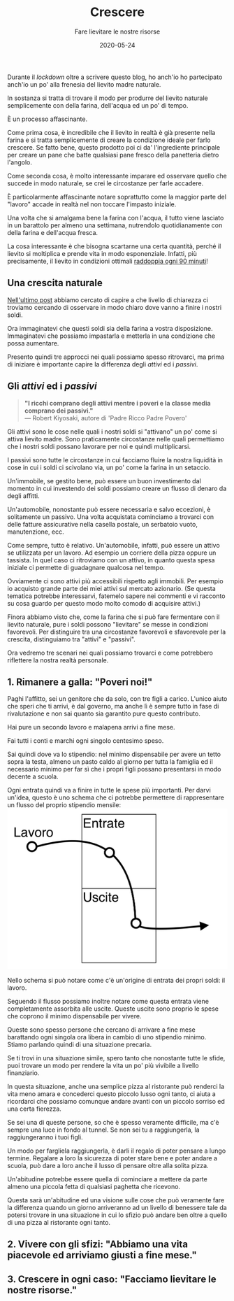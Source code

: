 ﻿---
layout: post
title: Crescere
subtitle: "Fare lievitare le nostre risorse"
date: 2020-05-24
tags: ["mentalità"]
author:
comments: true
img_src: lievito-madre.jpg
img_alt: Lievito madre
url:
---

Durante il _lockdown_ oltre a scrivere questo blog, ho anch'io ho partecipato anch'io un po' alla frenesia del lievito madre naturale.

In sostanza si tratta di trovare il modo per produrre del lievito naturale semplicemente con della farina, dell'acqua ed un po' di tempo.

È un processo affascinante.

Come prima cosa, è incredibile che il lievito in realtà è già presente nella farina e si tratta semplicemente di creare la condizione ideale per farlo crescere. Se fatto bene, questo prodotto poi ci da' l'ingrediente principale per creare un pane che batte qualsiasi pane fresco della panetteria dietro l'angolo.

Come seconda cosa, è molto interessante imparare ed osservare quello che succede in modo naturale, se crei le circostanze per farle accadere.

È particolarmente affascinante notare soprattutto come la maggior parte del "lavoro" accade in realtà nel non toccare l'impasto iniziale.

Una volta che si amalgama bene la farina con l'acqua, il tutto viene lasciato in un barattolo per almeno una settimana, nutrendolo quotidianamente con della farina e dell'acqua fresca.

La cosa interessante è che bisogna scartarne una certa quantità, perché il lievito si moltiplica e prende vita in modo esponenziale. Infatti, più precisamente, il lievito in condizioni ottimali [raddoppia ogni 90 minuti](https://www.jove.com/science-education/5095/yeast-maintenance)!

## Una crescita naturale
[Nell'ultimo post](/2020/05/24/iniziare.html) abbiamo cercato di capire a che livello di chiarezza ci troviamo cercando di osservare in modo chiaro dove vanno a finire i nostri soldi.

Ora immaginatevi che questi soldi sia della farina a vostra disposizione. Immaginatevi che possiamo impastarla e metterla in una condizione che possa aumentare.

Presento quindi tre approcci nei quali possiamo spesso ritrovarci, ma prima di iniziare è importante capire la differenza degli _attivi_ ed i _passivi_.

## Gli _attivi_ ed i _passivi_

> **"I ricchi comprano degli attivi mentre i poveri e la classe media comprano dei passivi."**<br>
— Robert Kiyosaki, autore di 'Padre Ricco Padre Povero'

Gli attivi sono le cose nelle quali i nostri soldi si "attivano" un po' come si attiva lievito madre. Sono praticamente circostanze nelle quali permettiamo che i nostri soldi possano lavorare per noi e quindi multiplicarsi.

I passivi sono tutte le circostanze in cui facciamo fluire la nostra liquidità in cose in cui i soldi ci scivolano via, un po' come la farina in un setaccio.

Un'immobile, se gestito bene, può essere un buon investimento dal momento in cui investendo dei soldi possiamo creare un flusso di denaro da degli affitti.

Un'automobile, nonostante può essere necessaria e salvo eccezioni, è solitamente un passivo. Una volta acquistata cominciamo a trovarci con delle fatture assicurative nella casella postale, un serbatoio vuoto, manutenzione, ecc.

Come sempre, tutto è relativo. Un'automobile, infatti, può essere un attivo se utilizzata per un lavoro. Ad esempio un corriere della pizza oppure un tassista. In quel caso ci ritroviamo con un attivo, in quanto questa spesa iniziale ci permette di guadagnare qualcosa nel tempo.

Ovviamente ci sono attivi più accessibili rispetto agli immobili. Per esempio io acquisto grande parte dei miei attivi sul mercato azionario. (Se questa tematica potrebbe interessarvi, fatemelo sapere nei commenti e vi racconto su cosa guardo per questo modo molto comodo di acquisire attivi.)

Finora abbiamo visto che, come la farina che si può fare fermentare con il lievito naturale, pure i soldi possono "lievitare" se messe in condizioni favorevoli. Per distinguire tra una circostanze favorevoli e sfavorevole per la crescita, distinguiamo tra "attivi" e "passivi".

Ora vedremo tre scenari nei quali possiamo trovarci e come potrebbero riflettere la nostra realtà personale.

## 1. Rimanere a galla: "Poveri noi!"
Paghi l'affitto, sei un genitore che da solo, con tre figli a carico. L'unico aiuto che speri che ti arrivi, è dal governo, ma anche lì è sempre tutto in fase di rivalutazione e non sai quanto sia garantito pure questo contributo.

Hai pure un secondo lavoro e malapena arrivi a fine mese.

Fai tutti i conti e marchi ogni singolo centesimo speso.

Sai quindi dove va lo stipendio: nel minimo dispensabile per avere un tetto sopra la testa, almeno un pasto caldo al giorno per tutta la famiglia ed il necessario minimo per far sì che i propri figli possano presentarsi in modo decente a scuola.

Ogni entrata quindi va a finire in tutte le spese più importanti. Per darvi un'idea, questo è uno schema che ci potrebbe permettere di rappresentare un flusso del proprio stipendio mensile:
![flusso dei soldi quando si è poveri](/assets/images/posts/content/povero.png)

Nello schema si può notare come c'è un'origine di entrata dei propri soldi: il lavoro.

Seguendo il flusso possiamo inoltre notare come questa entrata viene completamente assorbita alle uscite. Queste uscite sono proprio le spese che coprono il minimo dispensabile per vivere.

Queste sono spesso persone che cercano di arrivare a fine mese barattando ogni singola ora libera in cambio di uno stipendio minimo. Stiamo parlando quindi di una situazione precaria.

Se ti trovi in una situazione simile, spero tanto che nonostante tutte le sfide, puoi trovare un modo per rendere la vita un po' più vivibile a livello finanziario.

In questa situazione, anche una semplice pizza al ristorante può renderci la vita meno amara e concederci questo piccolo lusso ogni tanto, ci aiuta a ricordarci che possiamo comunque andare avanti con un piccolo sorriso ed una certa fierezza.

Se sei una di queste persone, so che è spesso veramente difficile, ma c'è sempre una luce in fondo al tunnel. Se non sei tu a raggiungerla, la raggiungeranno i tuoi figli.

Un modo per fargliela raggiungerla, è darli il regalo di poter pensare a lungo termine. Regalare a loro la sicurezza di poter stare bene e poter andare a scuola, può dare a loro anche il lusso di pensare oltre alla solita pizza.

Un'abitudine potrebbe essere quella di cominciare a mettere da parte almeno una piccola fetta di qualsiasi paghetta che ricevono.

Questa sarà un'abitudine ed una visione sulle cose che può veramente fare la differenza quando un giorno arriveranno ad un livello di benessere tale da potersi trovare in una situazione in cui lo sfizio può andare ben oltre a quello di una pizza al ristorante ogni tanto.

## 2. Vivere con gli sfizi: "Abbiamo una vita piacevole ed arriviamo giusti a fine mese."


## 3. Crescere in ogni caso: "Facciamo lievitare le nostre risorse."

